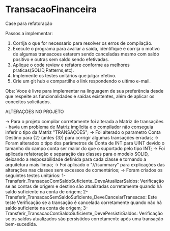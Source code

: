 # TransacaoFinanceira
Case para refatoração

Passos a implementar:
1. Corrija o que for necessario para resolver os erros de compilação.
2. Execute o programa para avaliar a saida, identifique e corrija o motivo de algumas transacoes estarem sendo canceladas mesmo com saldo positivo e outras sem saldo sendo efetivadas.
3. Aplique o code review e refatore conforme as melhores praticas(SOLID,Patterns,etc).
4. Implemente os testes unitários que julgar efetivo.
5. Crie um git hub e compartilhe o link respondendo o ultimo e-mail.

Obs: Voce é livre para implementar na linguagem de sua preferência desde que respeite as funcionalidades e saídas existentes, além de aplicar os conceitos solicitados.


ALTERAÇÕES NO PROJETO

 -> Para o projeto compilar corretamente foi alterada a Matriz de transações - havia um problema de Matriz implícita e o compilador não conseguia inferir o tipo da Matriz "TRANSAÇÕES";
 -> Foi alterado o parametro Conta Destino para {2} (antes {3}) para corrigir algumas transações erradas;
 -> Foram alterados o tipo dos parâmetros de Conta de INT para UINT devido o tamanho do campo conta ser maior do que o suportado pelo tipo INT;
 -> Foi aplicada refatoração e separação das classes para o modelo SOLID, deixando a resposabilidade definida para cada classe e tornando a arquitetura mais limpa;
 -> Foi aplicado o "///summary" para explicações das alterações nas classes sem excessos de comentários;
 -> Foram criados os seguintes testes unitários: 
		1-Transferir_TransacaoComSaldoSuficiente_DeveAtualizarSaldos: Verificação se as contas de origem e destino são atualizadas corretamente quando há saldo suficiente na conta de origem;
		2-Transferir_TransacaoSemSaldoSuficiente_DeveCancelarTransacao: Este teste Verificação se a transação é cancelada corretamente quando não há saldo suficiente na conta de origem;
		3-Transferir_TransacaoComSaldoSuficiente_DevePersistirSaldos: Verificação se os saldos atualizados são persistidos corretamente após uma transação bem-sucedida.